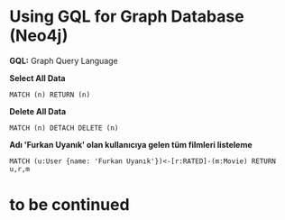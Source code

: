 # Using GQL for Graph Database (Neo4j)
**GQL:** Graph Query Language

**Select All Data**
``` 
MATCH (n) RETURN (n) 
```

**Delete All Data**
``` 
MATCH (n) DETACH DELETE (n)
```
**Adı 'Furkan Uyanık' olan kullanıcıya gelen tüm filmleri listeleme**
```
MATCH (u:User {name: 'Furkan Uyanık'})<-[r:RATED]-(m:Movie) RETURN u,r,m
```

# to be continued
